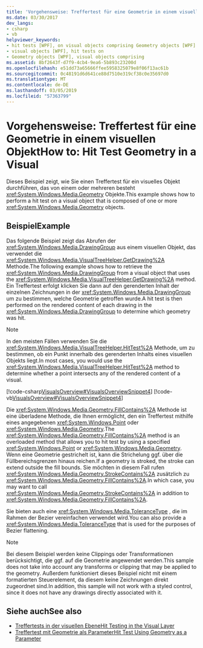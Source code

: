 ```yaml
---
title: 'Vorgehensweise: Treffertest für eine Geometrie in einem visuellen Objekt'
ms.date: 03/30/2017
dev_langs:
- csharp
- vb
helpviewer_keywords:
- hit tests [WPF], on visual objects comprising Geometry objects [WPF]
- visual objects [WPF], hit tests on
- Geometry objects [WPF], visual objects comprising
ms.assetid: 8bf2643f-d7f9-4cb4-9ea6-5b893c23200d
ms.openlocfilehash: e51dd73a65666ffee5958325079e8f06f13ac61b
ms.sourcegitcommit: 0c48191d6d641ce88d7510e319cf38c0e35697d0
ms.translationtype: MT
ms.contentlocale: de-DE
ms.lasthandoff: 03/05/2019
ms.locfileid: "57363799"
---
```

# <a name="how-to-hit-test-geometry-in-a-visual"></a><span data-ttu-id="8d3b3-102">Vorgehensweise: Treffertest für eine Geometrie in einem visuellen Objekt</span><span class="sxs-lookup"><span data-stu-id="8d3b3-102">How to: Hit Test Geometry in a Visual</span></span>
<span data-ttu-id="8d3b3-103">Dieses Beispiel zeigt, wie Sie einen Treffertest für ein visuelles Objekt durchführen, das von einem oder mehreren besteht <xref:System.Windows.Media.Geometry> Objekte.</span><span class="sxs-lookup"><span data-stu-id="8d3b3-103">This example shows how to perform a hit test on a visual object that is composed of one or more <xref:System.Windows.Media.Geometry> objects.</span></span>  
  
## <a name="example"></a><span data-ttu-id="8d3b3-104">Beispiel</span><span class="sxs-lookup"><span data-stu-id="8d3b3-104">Example</span></span>  
 <span data-ttu-id="8d3b3-105">Das folgende Beispiel zeigt das Abrufen der <xref:System.Windows.Media.DrawingGroup> aus einem visuellen Objekt, das verwendet die <xref:System.Windows.Media.VisualTreeHelper.GetDrawing%2A> Methode.</span><span class="sxs-lookup"><span data-stu-id="8d3b3-105">The following example shows how to retrieve the <xref:System.Windows.Media.DrawingGroup> from a visual object that uses the <xref:System.Windows.Media.VisualTreeHelper.GetDrawing%2A> method.</span></span> <span data-ttu-id="8d3b3-106">Ein Treffertest erfolgt klicken Sie dann auf den gerenderten Inhalt der einzelnen Zeichnungen in der <xref:System.Windows.Media.DrawingGroup> um zu bestimmen, welche Geometrie getroffen wurde.</span><span class="sxs-lookup"><span data-stu-id="8d3b3-106">A hit test is then performed on the rendered content of each drawing in the <xref:System.Windows.Media.DrawingGroup> to determine which geometry was hit.</span></span>  
  
> [!NOTE]
>  <span data-ttu-id="8d3b3-107">In den meisten Fällen verwenden Sie die <xref:System.Windows.Media.VisualTreeHelper.HitTest%2A> Methode, um zu bestimmen, ob ein Punkt innerhalb des gerenderten Inhalts eines visuellen Objekts liegt.</span><span class="sxs-lookup"><span data-stu-id="8d3b3-107">In most cases, you would use the <xref:System.Windows.Media.VisualTreeHelper.HitTest%2A> method to determine whether a point intersects any of the rendered content of a visual.</span></span>  
  
 [!code-csharp[VisualsOverview#VisualsOverviewSnippet4](~/samples/snippets/csharp/VS_Snippets_Wpf/VisualsOverview/CSharp/Window1.xaml.cs#visualsoverviewsnippet4)]
 [!code-vb[VisualsOverview#VisualsOverviewSnippet4](~/samples/snippets/visualbasic/VS_Snippets_Wpf/VisualsOverview/visualbasic/window1.xaml.vb#visualsoverviewsnippet4)]  
  
 <span data-ttu-id="8d3b3-108">Die <xref:System.Windows.Media.Geometry.FillContains%2A> Methode ist eine überladene Methode, die Ihnen ermöglicht, den ein Treffertest mithilfe eines angegebenen <xref:System.Windows.Point> oder <xref:System.Windows.Media.Geometry>.</span><span class="sxs-lookup"><span data-stu-id="8d3b3-108">The <xref:System.Windows.Media.Geometry.FillContains%2A> method is an overloaded method that allows you to hit test by using a specified <xref:System.Windows.Point> or <xref:System.Windows.Media.Geometry>.</span></span> <span data-ttu-id="8d3b3-109">Wenn eine Geometrie gestrichelt ist, kann die Strichelung ggf. über die Füllbereichsgrenzen hinaus reichen.</span><span class="sxs-lookup"><span data-stu-id="8d3b3-109">If a geometry is stroked, the stroke can extend outside the fill bounds.</span></span> <span data-ttu-id="8d3b3-110">Sie möchten in diesem Fall rufen <xref:System.Windows.Media.Geometry.StrokeContains%2A> zusätzlich zu <xref:System.Windows.Media.Geometry.FillContains%2A>.</span><span class="sxs-lookup"><span data-stu-id="8d3b3-110">In which case, you may want to call <xref:System.Windows.Media.Geometry.StrokeContains%2A> in addition to <xref:System.Windows.Media.Geometry.FillContains%2A>.</span></span>  
  
 <span data-ttu-id="8d3b3-111">Sie bieten auch eine <xref:System.Windows.Media.ToleranceType> , die im Rahmen der Bezier vereinfachen verwendet wird.</span><span class="sxs-lookup"><span data-stu-id="8d3b3-111">You can also provide a <xref:System.Windows.Media.ToleranceType> that is used for the purposes of Bezier flattening.</span></span>  
  
> [!NOTE]
>  <span data-ttu-id="8d3b3-112">Bei diesem Beispiel werden keine Clippings oder Transformationen berücksichtigt, die ggf. auf die Geometrie angewendet werden.</span><span class="sxs-lookup"><span data-stu-id="8d3b3-112">This sample does not take into account any transforms or clipping that may be applied to the geometry.</span></span> <span data-ttu-id="8d3b3-113">Außerdem funktioniert dieses Beispiel nicht mit einem formatierten Steuerelement, da diesem keine Zeichnungen direkt zugeordnet sind.</span><span class="sxs-lookup"><span data-stu-id="8d3b3-113">In addition, this sample will not work with a styled control, since it does not have any drawings directly associated with it.</span></span>  
  
## <a name="see-also"></a><span data-ttu-id="8d3b3-114">Siehe auch</span><span class="sxs-lookup"><span data-stu-id="8d3b3-114">See also</span></span>
- [<span data-ttu-id="8d3b3-115">Treffertests in der visuellen Ebene</span><span class="sxs-lookup"><span data-stu-id="8d3b3-115">Hit Testing in the Visual Layer</span></span>](hit-testing-in-the-visual-layer.md)
- [<span data-ttu-id="8d3b3-116">Treffertest mit Geometrie als Parameter</span><span class="sxs-lookup"><span data-stu-id="8d3b3-116">Hit Test Using Geometry as a Parameter</span></span>](how-to-hit-test-using-geometry-as-a-parameter.md)
